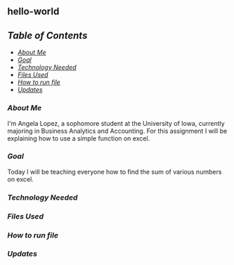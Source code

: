 ## hello-world
## *Table of Contents*
- [*About Me*](#About-Me)
- [*Goal*](#Goal)
- [*Technology Needed*](#Technology-Needed)
- [*Files Used*](#Files-Used)
- [*How to run file*](#How-to-run-file)
- [*Updates*](#versioning)

### *About Me*

I'm Angela Lopez, a sophomore student at the University of Iowa, currently majoring in Business Analytics and Accounting. For this assignment I will be explaining how to use a simple function on excel.

### *Goal*

Today I will be teaching everyone how to find the sum of various numbers on excel. 

### *Technology Needed*

### *Files Used*

### *How to run file*

### *Updates*

